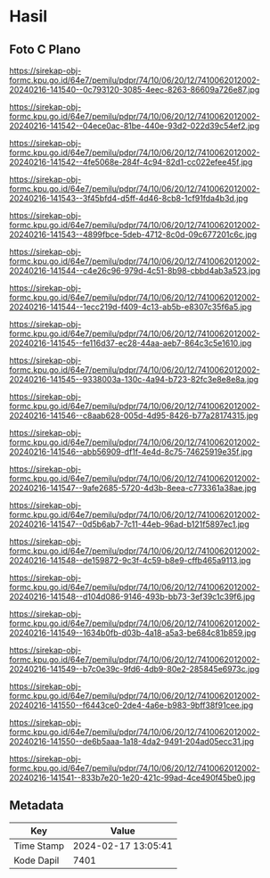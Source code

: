 # Hasil

## Foto C Plano

https://sirekap-obj-formc.kpu.go.id/64e7/pemilu/pdpr/74/10/06/20/12/7410062012002-20240216-141540--0c793120-3085-4eec-8263-86609a726e87.jpg

https://sirekap-obj-formc.kpu.go.id/64e7/pemilu/pdpr/74/10/06/20/12/7410062012002-20240216-141542--04ece0ac-81be-440e-93d2-022d39c54ef2.jpg

https://sirekap-obj-formc.kpu.go.id/64e7/pemilu/pdpr/74/10/06/20/12/7410062012002-20240216-141542--4fe5068e-284f-4c94-82d1-cc022efee45f.jpg

https://sirekap-obj-formc.kpu.go.id/64e7/pemilu/pdpr/74/10/06/20/12/7410062012002-20240216-141543--3f45bfd4-d5ff-4d46-8cb8-1cf91fda4b3d.jpg

https://sirekap-obj-formc.kpu.go.id/64e7/pemilu/pdpr/74/10/06/20/12/7410062012002-20240216-141543--4899fbce-5deb-4712-8c0d-09c677201c6c.jpg

https://sirekap-obj-formc.kpu.go.id/64e7/pemilu/pdpr/74/10/06/20/12/7410062012002-20240216-141544--c4e26c96-979d-4c51-8b98-cbbd4ab3a523.jpg

https://sirekap-obj-formc.kpu.go.id/64e7/pemilu/pdpr/74/10/06/20/12/7410062012002-20240216-141544--1ecc219d-f409-4c13-ab5b-e8307c35f6a5.jpg

https://sirekap-obj-formc.kpu.go.id/64e7/pemilu/pdpr/74/10/06/20/12/7410062012002-20240216-141545--fe116d37-ec28-44aa-aeb7-864c3c5e1610.jpg

https://sirekap-obj-formc.kpu.go.id/64e7/pemilu/pdpr/74/10/06/20/12/7410062012002-20240216-141545--9338003a-130c-4a94-b723-82fc3e8e8e8a.jpg

https://sirekap-obj-formc.kpu.go.id/64e7/pemilu/pdpr/74/10/06/20/12/7410062012002-20240216-141546--c8aab628-005d-4d95-8426-b77a28174315.jpg

https://sirekap-obj-formc.kpu.go.id/64e7/pemilu/pdpr/74/10/06/20/12/7410062012002-20240216-141546--abb56909-df1f-4e4d-8c75-74625919e35f.jpg

https://sirekap-obj-formc.kpu.go.id/64e7/pemilu/pdpr/74/10/06/20/12/7410062012002-20240216-141547--9afe2685-5720-4d3b-8eea-c773361a38ae.jpg

https://sirekap-obj-formc.kpu.go.id/64e7/pemilu/pdpr/74/10/06/20/12/7410062012002-20240216-141547--0d5b6ab7-7c11-44eb-96ad-b121f5897ec1.jpg

https://sirekap-obj-formc.kpu.go.id/64e7/pemilu/pdpr/74/10/06/20/12/7410062012002-20240216-141548--de159872-9c3f-4c59-b8e9-cffb465a9113.jpg

https://sirekap-obj-formc.kpu.go.id/64e7/pemilu/pdpr/74/10/06/20/12/7410062012002-20240216-141548--d104d086-9146-493b-bb73-3ef39c1c39f6.jpg

https://sirekap-obj-formc.kpu.go.id/64e7/pemilu/pdpr/74/10/06/20/12/7410062012002-20240216-141549--1634b0fb-d03b-4a18-a5a3-be684c81b859.jpg

https://sirekap-obj-formc.kpu.go.id/64e7/pemilu/pdpr/74/10/06/20/12/7410062012002-20240216-141549--b7c0e39c-9fd6-4db9-80e2-285845e6973c.jpg

https://sirekap-obj-formc.kpu.go.id/64e7/pemilu/pdpr/74/10/06/20/12/7410062012002-20240216-141550--f6443ce0-2de4-4a6e-b983-9bff38f91cee.jpg

https://sirekap-obj-formc.kpu.go.id/64e7/pemilu/pdpr/74/10/06/20/12/7410062012002-20240216-141550--de6b5aaa-1a18-4da2-9491-204ad05ecc31.jpg

https://sirekap-obj-formc.kpu.go.id/64e7/pemilu/pdpr/74/10/06/20/12/7410062012002-20240216-141541--833b7e20-1e20-421c-99ad-4ce490f45be0.jpg


## Metadata

| Key        | Value               |
| ---------- | ------------------- |
| Time Stamp | 2024-02-17 13:05:41 |
| Kode Dapil | 7401                |



